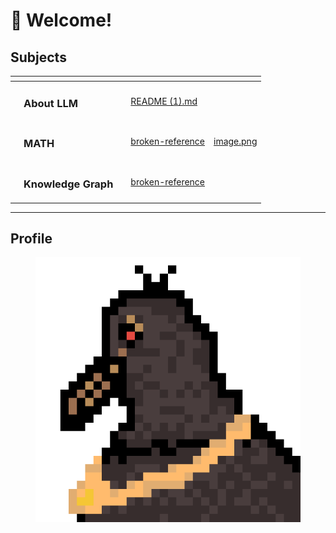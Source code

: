 # 🙌 Welcome!

## Subjects

<table data-view="cards"><thead><tr><th></th><th></th><th></th><th data-hidden data-card-target data-type="content-ref"></th><th data-hidden data-card-cover data-type="files"></th></tr></thead><tbody><tr><td></td><td><h3>About LLM</h3></td><td><h3></h3></td><td><a href="README (1).md">README (1).md</a></td><td></td></tr><tr><td></td><td><h3>MATH</h3></td><td><h4></h4></td><td><a href="broken-reference/">broken-reference</a></td><td><a href=".gitbook/assets/image.png">image.png</a></td></tr><tr><td></td><td><h3>Knowledge Graph</h3></td><td><h3></h3></td><td><a href="broken-reference/">broken-reference</a></td><td></td></tr></tbody></table>

***

## Profile

<figure><img src=".gitbook/assets/profile.png" alt=""><figcaption></figcaption></figure>

